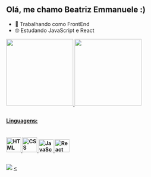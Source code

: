 ## Olá, me chamo Beatriz Emmanuele :)

- 💟 Trabalhando como FrontEnd
- 🤓 Estudando JavaScript e React

<div>
  <a href= "https://beacons.ai/BeatrizEmmanuele">
  <img height="180em" src="https://github-readme-stats.vercel.app/api?username=BeatrizEmmanuele&show_icons=true&theme=dracula&include_all_commits=true&count_private=true"/>
  <img height="180em" src="https://github-readme-stats.vercel.app/api/top-langs/?username=BeatrizEmmanuele&layout=compact&langs_count=16&theme=dracula" />
</div>

##
<h4>Linguagens:<h4/>
<div style="display: inline_block"><br>
  <img aling="center" alt="HTML" height="40" width="40" src="https://cdn.jsdelivr.net/gh/devicons/devicon/icons/html5/html5-original-wordmark.svg"/>
  <img aling="center" alt="CSS" height="40" width="40" src="https://cdn.jsdelivr.net/gh/devicons/devicon/icons/css3/css3-original-wordmark.svg"/>
  <img aling="center" alt="JavaScript" height="35" width="40" src="https://cdn.jsdelivr.net/gh/devicons/devicon/icons/javascript/javascript-original.svg"/>
  <img aling="center" alt="React" height="35" width="40" src="https://cdn.jsdelivr.net/gh/devicons/devicon/icons/react/react-original.svg"/>
</div>

 ##
<div> 
   <a href="https://www.linkedin.com/in/beatriz-emmanuele-792447245" target="_blank"><img src="https://img.shields.io/badge/-LinkedIn-%230077B5?style=for-the-badge&logo=linkedin&logoColor=white" target="_blank"></a> 
  <a href="mailto:beatrizemmanuele@gmail.com"><<img src="https://img.shields.io/badge/Gmail-D14836?style=for-the-badge&logo=gmail&logoColor=white" target="_blank></a>
</div>
